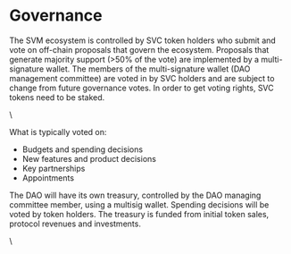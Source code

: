 # Governance

The SVM ecosystem is controlled by SVC token holders who submit and vote on off-chain proposals that govern the ecosystem. Proposals that generate majority support (>50% of the vote) are implemented by a multi-signature wallet. The members of the multi-signature wallet (DAO management committee) are voted in by SVC holders  and are subject to change from future governance votes. In order to get voting rights, SVC tokens need to be staked.

\


What is typically voted on:

* Budgets and spending decisions
* New features and product decisions
* Key partnerships
* Appointments

The DAO will have its own treasury, controlled by the DAO managing committee member, using a multisig wallet. Spending decisions will be voted by token holders. The treasury is funded from initial token sales, protocol revenues and investments.

\
